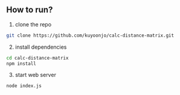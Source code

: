 ## How to run?
1. clone the repo
```bash
git clone https://github.com/kuyoonjo/calc-distance-matrix.git
```
2. install dependencies
```bash
cd calc-distance-matrix
npm install
```
3. start web server
```bash
node index.js
```